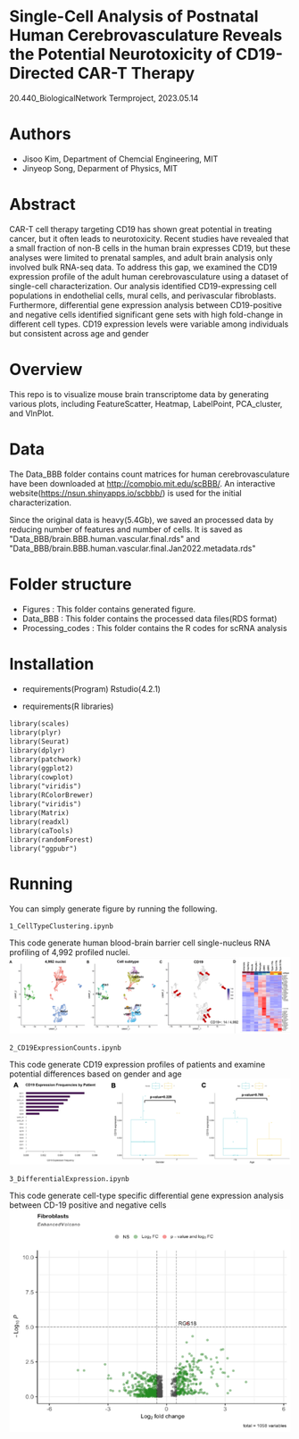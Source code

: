 # Single-Cell Analysis of Postnatal Human Cerebrovasculature Reveals the Potential Neurotoxicity of CD19-Directed CAR-T Therapy
20.440_BiologicalNetwork Termproject, 2023.05.14

# Authors
- Jisoo Kim, Department of Chemcial Engineering, MIT
- Jinyeop Song, Deparment of Physics, MIT

# Abstract
CAR-T cell therapy targeting CD19 has shown great potential in treating cancer, but it often leads to neurotoxicity. Recent studies have revealed that a small fraction of non-B cells in the human brain expresses CD19, but these analyses were limited to prenatal samples, and adult brain analysis only involved bulk RNA-seq data. To address this gap, we examined the CD19 expression profile of the adult human cerebrovasculature using a dataset of single-cell characterization. Our analysis identified CD19-expressing cell populations in endothelial cells, mural cells, and perivascular fibroblasts. Furthermore, differential gene expression analysis between CD19-positive and negative cells identified significant gene sets with high fold-change in different cell types. CD19 expression levels were variable among individuals but consistent across age and gender

# Overview
This repo is to visualize mouse brain transcriptome data by generating various plots, including FeatureScatter, Heatmap, LabelPoint, PCA_cluster, and VlnPlot. 

# Data
The Data_BBB folder contains count matrices for human cerebrovasculature have been downloaded at http://compbio.mit.edu/scBBB/. An interactive website(https://nsun.shinyapps.io/scbbb/) is used for the initial characterization.

Since the original data is heavy(5.4Gb), we saved an processed data by reducing number of features and number of cells. It is saved as "Data_BBB/brain.BBB.human.vascular.final.rds" and "Data_BBB/brain.BBB.human.vascular.final.Jan2022.metadata.rds"

# Folder structure
- Figures : This folder contains generated figure. 
- Data_BBB : This folder contains the processed data files(RDS format)
- Processing_codes : This folder contains the R codes for scRNA analysis

# Installation
- requirements(Program)
Rstudio(4.2.1)

- requirements(R libraries)
```
library(scales)
library(plyr)
library(Seurat)
library(dplyr)
library(patchwork)
library(ggplot2)
library(cowplot)
library("viridis")  
library(RColorBrewer)
library("viridis")
library(Matrix)
library(readxl)
library(caTools)
library(randomForest)
library("ggpubr")
```

# Running
You can simply generate figure by running the following.

```
1_CellTypeClustering.ipynb
```
This code generate human blood-brain barrier cell single-nucleus RNA profiling of 4,992 profiled nuclei.
<img src="/ForReadMe/Picture1.png" alt="Alt text" title="Identification of CD19-expressing cell populations in adult human cerebrovasculature">


```
2_CD19ExpressionCounts.ipynb
```
This code generate CD19 expression profiles of patients and examine potential differences based on gender and age
<img src="/ForReadMe/Picture2.png" alt="Alt text" title=" CD19-expression profiles by patients and identifying differences by genders and age.">

```
3_DifferentialExpression.ipynb
```
This code generate cell-type specific differential gene expression analysis between CD-19 positive and negative cells
<img src="/ForReadMe/Picture3.png" alt="Alt text" title="Differential gene expression between CD-19 positive and negative cells unveils set of genes that are potentially correlated with of CD19 expression">



